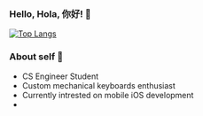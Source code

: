 ### Hello, Hola, 你好! 👋

[![Top Langs](https://github-readme-stats.vercel.app/api/top-langs/?username=doragonUni&layout=compact&theme=dracula)](https://github.com/anuraghazra/github-readme-stats)
<!--
[![Anurag's GitHub stats](https://github-readme-stats.vercel.app/api?username=doragonUni&theme=dracula)](https://github.com/anuraghazra/github-readme-stats)
-->

### About self 👋
- CS Engineer Student
- Custom mechanical keyboards enthusiast
- Currently intrested on mobile iOS development 
-  

<!--
**doragonUni/doragonUni** is a ✨ _special_ ✨ repository because its `README.md` (this file) appears on your GitHub profile.

Here are some ideas to get you started:

- 🔭 I’m currently working on ...
- 🌱 I’m currently learning ...
- 👯 I’m looking to collaborate on ...
- 🤔 I’m looking for help with ...
- 💬 Ask me about ...
- 📫 How to reach me: ...
- 😄 Pronouns: ...
- ⚡ Fun fact: ...
-->
